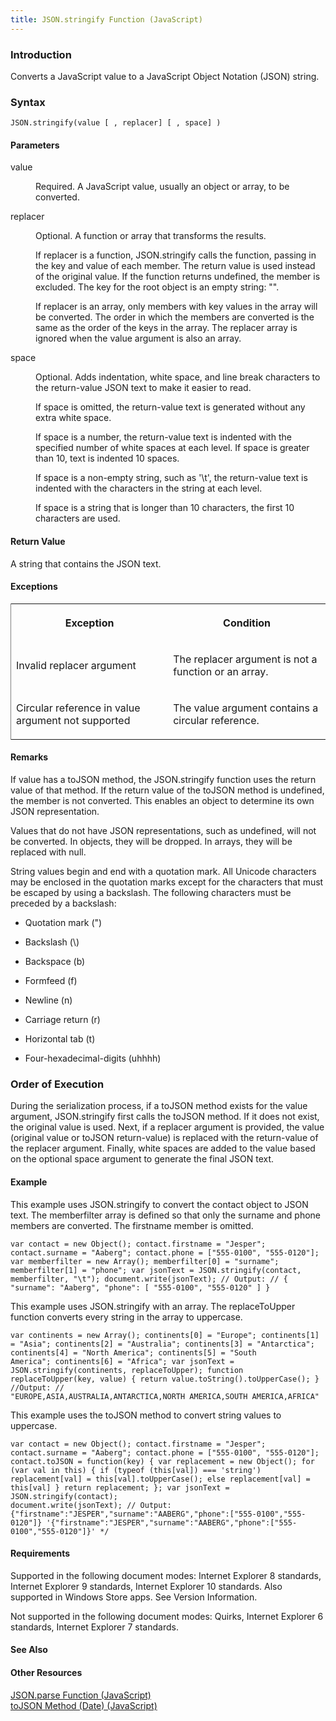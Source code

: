 ```yaml
---
title: JSON.stringify Function (JavaScript)
---
```


### Introduction 

 Converts a JavaScript value to a JavaScript Object Notation (JSON) string.

### Syntax 

```
JSON.stringify(value [ , replacer] [ , space] )
```

#### Parameters 

<div id="sectionSection0" class="section" name="collapseableSection" style="" expanded="true">
  <dl class="authored">
    <dt>
      <span class="parameter" sdata="paramReference" xmlns:util="util">value</span>
    </dt>
    <dd>
      <p xmlns:util="util">
        Required. A JavaScript value, usually an object or array, to be converted.
      </p>
    </dd>
    <dt>
      <span class="parameter" sdata="paramReference" xmlns:util="util">replacer</span>
    </dt>
    <dd>
      <p xmlns:util="util">
        Optional. A function or array that transforms the results.
      </p>
      <p xmlns:util="util">
        If <span class="parameter" sdata="paramReference">replacer</span> is a function, <span sdata="langKeyword" value="JSON.stringify"><span class="keyword">JSON.stringify</span></span> calls the
        function, passing in the key and value of each member. The return value is used instead of the original value. If the function returns <span sdata="langKeyword" value="undefined"><span class=
        "keyword">undefined</span></span>, the member is excluded. The key for the root object is an empty string: "".
      </p>
      <p xmlns:util="util">
        If <span class="parameter" sdata="paramReference">replacer</span> is an array, only members with key values in the array will be converted. The order in which the members are converted is the
        same as the order of the keys in the array. The <span class="parameter" sdata="paramReference">replacer</span> array is ignored when the <span class="parameter" sdata=
        "paramReference">value</span> argument is also an array.
      </p>
    </dd>
    <dt>
      <span class="parameter" sdata="paramReference" xmlns:util="util">space</span>
    </dt>
    <dd>
      <p xmlns:util="util">
        Optional. Adds indentation, white space, and line break characters to the return-value JSON text to make it easier to read.
      </p>
      <p xmlns:util="util">
        If <span class="parameter" sdata="paramReference">space</span> is omitted, the return-value text is generated without any extra white space.
      </p>
      <p xmlns:util="util">
        If <span class="parameter" sdata="paramReference">space</span> is a number, the return-value text is indented with the specified number of white spaces at each level. If <span class=
        "parameter" sdata="paramReference">space</span> is greater than 10, text is indented 10 spaces.
      </p>
      <p xmlns:util="util">
        If <span class="parameter" sdata="paramReference">space</span> is a non-empty string, such as '\t', the return-value text is indented with the characters in the string at each level.
      </p>
      <p xmlns:util="util">
        If <span class="parameter" sdata="paramReference">space</span> is a string that is longer than 10 characters, the first 10 characters are used.
      </p>
    </dd>
  </dl>
</div>

#### Return Value 

<div id="returnValueSection" class="section" name="collapseableSection" style="">
  <p xmlns:util="util">
    A string that contains the JSON text.
  </p>
</div>

#### Exceptions 

<div id="ddueExceptionsSection" class="section" name="collapseableSection" style="">
  <div class="caption"></div>
  <div class="tableSection">
    <table width="50%" cellspacing="2" cellpadding="5" frame="lhs">
      <tr>
        <th>
          <p xmlns:util="util">
            Exception
          </p>
        </th>
        <th>
          <p xmlns:util="util">
            Condition
          </p>
        </th>
      </tr>
      <tr>
        <td>
          <p xmlns:util="util">
            <span sdata="link">Invalid replacer argument</span>
          </p>
        </td>
        <td>
          <p xmlns:util="util">
            The <span class="parameter" sdata="paramReference">replacer</span> argument is not a function or an array.
          </p>
        </td>
      </tr>
      <tr>
        <td>
          <p xmlns:util="util">
            <span sdata="link">Circular reference in value argument not supported</span>
          </p>
        </td>
        <td>
          <p xmlns:util="util">
            The <span class="parameter" sdata="paramReference">value</span> argument contains a circular reference.
          </p>
        </td>
      </tr>
    </table>
  </div>
</div>

#### Remarks 

<div id="languageReferenceRemarksSection" class="section" name="collapseableSection" style="">
  <p xmlns:util="util">
    If <span class="parameter" sdata="paramReference">value</span> has a <span sdata="langKeyword" value="toJSON"><span class="keyword">toJSON</span></span> method, the <span sdata="langKeyword"
    value="JSON.stringify"><span class="keyword">JSON.stringify</span></span> function uses the return value of that method. If the return value of the <span sdata="langKeyword" value=
    "toJSON"><span class="keyword">toJSON</span></span> method is <span sdata="langKeyword" value="undefined"><span class="keyword">undefined</span></span>, the member is not converted. This enables
    an object to determine its own JSON representation.
  </p>
  <p xmlns:util="util">
    Values that do not have JSON representations, such as <span sdata="langKeyword" value="undefined"><span class="keyword">undefined</span></span>, will not be converted. In objects, they will be
    dropped. In arrays, they will be replaced with null.
  </p>
  <p xmlns:util="util">
    String values begin and end with a quotation mark. All Unicode characters may be enclosed in the quotation marks except for the characters that must be escaped by using a backslash. The following
    characters must be preceded by a backslash:
  </p>
  <ul xmlns:util="util">
    <li>
      <p>
        Quotation mark (")
      </p>
    </li>
    <li>
      <p>
        Backslash (\)
      </p>
    </li>
    <li>
      <p>
        Backspace (b)
      </p>
    </li>
    <li>
      <p>
        Formfeed (f)
      </p>
    </li>
    <li>
      <p>
        Newline (n)
      </p>
    </li>
    <li>
      <p>
        Carriage return (r)
      </p>
    </li>
    <li>
      <p>
        Horizontal tab (t)
      </p>
    </li>
    <li>
      <p>
        Four-hexadecimal-digits (uhhhh)
      </p>
    </li>
  </ul>
  <h3 class="subHeading">
    Order of Execution
  </h3>
  <div class="subsection">
    <p xmlns:util="util">
      During the serialization process, if a <span sdata="langKeyword" value="toJSON"><span class="keyword">toJSON</span></span> method exists for the <span class="parameter" sdata=
      "paramReference">value</span> argument, <span sdata="langKeyword" value="JSON.stringify"><span class="keyword">JSON.stringify</span></span> first calls the <span sdata="langKeyword" value=
      "toJSON"><span class="keyword">toJSON</span></span> method. If it does not exist, the original value is used. Next, if a <span class="parameter" sdata="paramReference">replacer</span> argument
      is provided, the value (original value or <span sdata="langKeyword" value="toJSON"><span class="keyword">toJSON</span></span> return-value) is replaced with the return-value of the <span class=
      "parameter" sdata="paramReference">replacer</span> argument. Finally, white spaces are added to the value based on the optional <span class="parameter" sdata="paramReference">space</span>
      argument to generate the final JSON text.
    </p>
  </div>
</div>

#### Example 

<p xmlns:util="util">
  This example uses <span sdata="langKeyword" value="JSON.stringify"><span class="keyword">JSON.stringify</span></span> to convert the <span class="code">contact</span> object to JSON text. The
  <span class="code">memberfilter</span> array is defined so that only the <span class="code">surname</span> and <span class="code">phone</span> members are converted. The <span class=
  "code">firstname</span> member is omitted.
</p>

```
var contact = new Object(); contact.firstname = "Jesper"; contact.surname = "Aaberg"; contact.phone = ["555-0100", "555-0120"]; var memberfilter = new Array(); memberfilter[0] = "surname";
memberfilter[1] = "phone"; var jsonText = JSON.stringify(contact, memberfilter, "\t"); document.write(jsonText); // Output: // { "surname": "Aaberg", "phone": [ "555-0100", "555-0120" ] }
```

<p xmlns:util="util">
  This example uses <span sdata="langKeyword" value="JSON.stringify"><span class="keyword">JSON.stringify</span></span> with an array. The <span class="code">replaceToUpper</span> function converts
  every string in the array to uppercase.
</p>

```
var continents = new Array(); continents[0] = "Europe"; continents[1] = "Asia"; continents[2] = "Australia"; continents[3] = "Antarctica"; continents[4] = "North America"; continents[5] = "South
America"; continents[6] = "Africa"; var jsonText = JSON.stringify(continents, replaceToUpper); function replaceToUpper(key, value) { return value.toString().toUpperCase(); } //Output: //
"EUROPE,ASIA,AUSTRALIA,ANTARCTICA,NORTH AMERICA,SOUTH AMERICA,AFRICA"
```

<p xmlns:util="util">
  This example uses the <span sdata="langKeyword" value="toJSON"><span class="keyword">toJSON</span></span> method to convert string values to uppercase.
</p>

```
var contact = new Object(); contact.firstname = "Jesper"; contact.surname = "Aaberg"; contact.phone = ["555-0100", "555-0120"]; contact.toJSON = function(key) { var replacement = new Object(); for
(var val in this) { if (typeof (this[val]) === 'string') replacement[val] = this[val].toUpperCase(); else replacement[val] = this[val] } return replacement; }; var jsonText = JSON.stringify(contact);
document.write(jsonText); // Output: {"firstname":"JESPER","surname":"AABERG","phone":["555-0100","555-0120"]} '{"firstname":"JESPER","surname":"AABERG","phone":["555-0100","555-0120"]}' */
```

#### Requirements 

<div id="requirementsTitleSection" class="section" name="collapseableSection" style="">
  <p xmlns:util="util"></p>
  <p>
    Supported in the following document modes: Internet Explorer 8 standards, Internet Explorer 9 standards, Internet Explorer 10 standards. Also supported in Windows Store apps. See Version
    Information.
  </p>
  <p>
    Not supported in the following document modes: Quirks, Internet Explorer 6 standards, Internet Explorer 7 standards.
  </p>
</div>

#### See Also 

<div id="seeAlsoSection" class="section" name="collapseableSection" style="">
  <h4 class="subHeading">
    Other Resources
  </h4>
  <div class="seeAlsoStyle">
    <span sdata="link" xmlns:util="util"><a href="20f00d31-5ab5-4c3c-ab49-2534fc39a9b4.htm">JSON.parse Function (JavaScript)</a></span>
  </div>
  <div class="seeAlsoStyle">
    <span sdata="link" xmlns:util="util"><a href="f91df030-e9c9-425e-8e6d-b46bdda66cb6.htm">toJSON Method (Date) (JavaScript)</a></span>
  </div>
</div>

